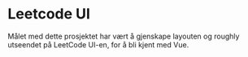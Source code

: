 # Leetcode UI

Målet med dette prosjektet har vært å gjenskape layouten og roughly utseendet på LeetCode UI-en, for å bli kjent med Vue.

